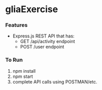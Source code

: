 # gliaExercise
### Features

- Express.js REST API that has:
	- GET /api/activity endpoint
	- POST /user endpoint
	
### To Run
1. npm install
1. npm start
1. complete API calls using POSTMAN/etc.
